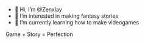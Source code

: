 - 👋 Hi, I’m @Zenxlay
- 👀 I’m interested in making fantasy stories
- 🌱 I’m currently learning how to make videogames

Game + Story = Perfection

<!---
Zenxlay/Zenxlay is a ✨ special ✨ repository because its `README.md` (this file) appears on your GitHub profile.
You can click the Preview link to take a look at your changes.
--->
